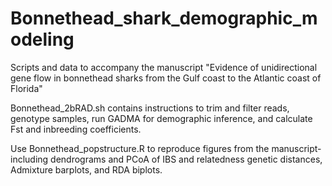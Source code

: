 # Bonnethead_shark_demographic_modeling
Scripts and data to accompany the manuscript "Evidence of unidirectional gene flow in bonnethead sharks from the Gulf coast to the Atlantic coast of Florida"

Bonnethead_2bRAD.sh contains instructions to trim and filter reads, genotype samples, run GADMA for demographic inference, and calculate Fst and inbreeding coefficients. 

Use Bonnethead_popstructure.R to reproduce figures from the manuscript- including dendrograms and PCoA of IBS and relatedness genetic distances, Admixture barplots, and RDA biplots.
